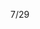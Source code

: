 7/29

<!-- Leetcode刷題  
總刷46題 今天刷了1題
-->

<!--專案
 第一個專案 5/28 合約管理(完成)
 第二個專案 =>物料模擬分析(等API)
 第三個專案 6/18 excelE化(Z_生管_00料品基本資料_V1.0)(完成) 
 第四個專案 6/24 excelE化(Z_物控_01料品領料數量_V1.2)(完成) 
 第五個專案 6/28 excel E 化(Z_倉庫_03料品庫存現況查詢_V1.0)(完成)  
 第六個專案 7/10 標準工時 E 化(完成)
 第七個專案 ==>報表E化 只剩圖表部分(等API)
 第八個專案 7/12 資材料況表 (完成) 
 第九個專案 工令單總表&料品檢驗報表 料品檢驗報表完成 工令單總表完成 
 第十個專案 銷貨明細表 (明天會給承翰)
 -->

<!-- QCC
業務分析圖表上線後對業務人員的影響 
7/29新增
1.去年與今年同月份各別業務的成長
(因每個地區月份淡旺季不同,單純比個別月份比不太有效)
2.新增個別業務每月績效、成交成長
3.依職位劃分績效、KPI指標達成率作分析
4.分析是否有效以及可行性,能否套用置未來美國業務
-->

<!-- 自學進度 -->